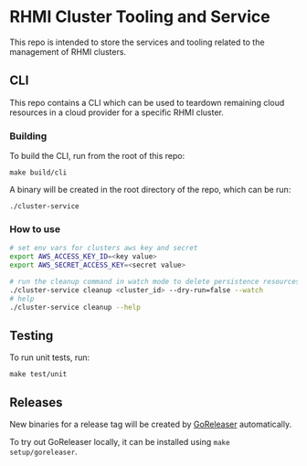 # RHMI Cluster Tooling and Service

This repo is intended to store the services and tooling related to the
management of RHMI clusters.

## CLI

This repo contains a CLI which can be used to teardown remaining cloud
resources in a cloud provider for a specific RHMI cluster.

### Building

To build the CLI, run from the root of this repo:

```
make build/cli
```

A binary will be created in the root directory of the repo, which can be run:

```
./cluster-service
```


### How to use
```bash
# set env vars for clusters aws key and secret 
export AWS_ACCESS_KEY_ID=<key value>
export AWS_SECRET_ACCESS_KEY=<secret value>
```


```bash
# run the cleanup command in watch mode to delete persistence resources
./cluster-service cleanup <cluster_id> --dry-run=false --watch
# help 
./cluster-service cleanup --help
```

## Testing

To run unit tests, run:

```
make test/unit
```

## Releases

New binaries for a release tag will be created by [GoReleaser](https://goreleaser.com/) automatically.

To try out GoReleaser locally, it can be installed using `make setup/goreleaser`.
